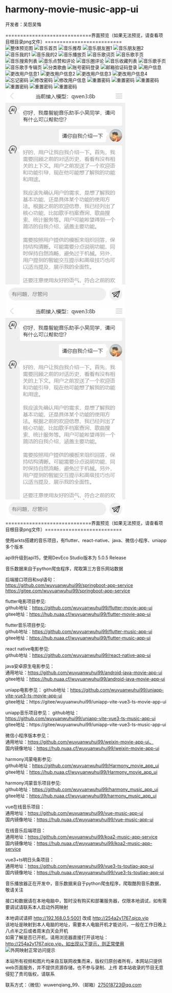 # harmony-movie-music-app-ui

开发者：吴怨吴悔

=============================界面预览（如果无法预览，请查看项目根目录png文件）==========================   
![整体预览图](整体预览图.png)
![音乐首页](音乐首页.png)
![音乐推荐](音乐推荐.jpg)
![音乐朋友圈1](音乐朋友圈1.jpg)
![音乐朋友圈2](音乐朋友圈2.png)
![音乐我的1](音乐我的1.jpg)
![音乐我的2](音乐我的2.png)
![音乐播放页](音乐播放页.jpg)
![音乐歌词页](音乐歌词页.png)
![音乐歌手页](音乐歌手页.jpg)
![音乐搜索列表](音乐搜索列表.png)
![音乐点赞和评论](音乐点赞和评论.png)
![音乐圈评论](音乐圈评论.png)
![音乐收藏列表](音乐收藏列表.png)
![音乐歌手页](音乐歌手页.png)
![音乐歌手专辑页](音乐歌手专辑页.png)
![分类歌曲](分类歌曲.png)
![账号密码登录](账号密码登录.png)
![邮箱验证码登录](邮箱验证码登录.png)
![用户信息](用户信息.png)
![更改用户信息1](更改用户信息1.png)
![更改用户信息2](更改用户信息2.png)
![更改用户信息3](更改用户信息3.png)
![更改用户信息4](更改用户信息4.png)
![忘记密码](忘记密码.png)
![修改密码](修改密码.png)
![修改用户信息](修改用户信息.png)
![重置密码](重置密码.png)
![重置密码](修改密码页面.png)
![重置密码](找回密码页面.png)
![重置密码](注册页面.png)
![重置密码](音乐播放器-收藏页.png)
![重置密码](音乐播放器-评论页面.png)
![重置密码](ai智能聊天助手.png)
![ai智能聊天助手](ai智能聊天助手.png)
=============================界面预览（如果无法预览，请查看项目根目录png文件）==========================

使用arkts搭建的音乐项目，有flutter、react-native、java、微信小程序、uniapp多个版本

api9升级到api15，使用DevEco Studio版本为 5.0.5 Release   

音乐数据来自于python爬虫程序，爬取第三方音乐网站数据

后端接口项目和sql语句：   
https://github.com/wuyuanwuhui99/springboot-app-service   
https://gitee.com/wuyuanwuhui99/springboot-app-service


flutter电影项目参见:   
github地址：https://github.com/wuyuanwuhui99/flutter-movie-app-ui   
gitee地址：https://hub.nuaa.cf/wuyuanwuhui99/flutter-movie-app-ui

flutter音乐项目参见:   
github地址：https://github.com/wuyuanwuhui99/flutter-music-app-ui   
gitee地址：https://hub.nuaa.cf/wuyuanwuhui99/flutter-music-app-ui

react native电影参见:   
github地址：https://github.com/wuyuanwuhui99/react-native-app-ui

java安卓原生电影参见：  
通用地址：https://github.com/wuyuanwuhui99/android-java-movie-app-ui   
gitee地址：https://hub.nuaa.cf/wuyuanwuhui99/android-java-movie-app-ui

uniapp电影参见：
github地址：https://github.com/wuyuanwuhui99/uniapp-vite-vue3-ts-movie-app-ui   
gitee地址：https://gitee/wuyuanwuhui99/uniapp-vite-vue3-ts-movie-app-ui

uniapp音乐项目参见：
github地址：https://github.com/wuyuanwuhui99/uniapp-vite-vue3-ts-music-app-ui   
gitee地址：https://gitee/wuyuanwuhui99/uniapp-vite-vue3-ts-music-app-ui

微信小程序版本参见：  
通用地址：https://github.com/wuyuanwuhui99/weixin-movie-app-ui、  
国内镜像地址：https://hub.nuaa.cf/wuyuanwuhui99/weixin-movie-app-ui

harmony鸿蒙电影参见:   
github地址：https://github.com/wuyuanwuhui99/Harmony_movie_app_ui   
gitee地址：https://hub.nuaa.cf/wuyuanwuhui99/Harmony_movie_app_ui

harmony鸿蒙音乐项目参见:   
github地址：https://github.com/wuyuanwuhui99/harmony_music_app_ui   
gitee地址：https://hub.nuaa.cf/wuyuanwuhui99/harmony_music_app_ui

vue在线音乐项目：  
通用地址：https://github.com/wuyuanwuhui99/vue-music-app-ui   
国内镜像地址：https://hub.nuaa.cf/wuyuanwuhui99/vue-music-app-ui

在线音乐后端项目：  
通用地址：https://github.com/wuyuanwuhui99/koa2-music-app-service   
国内镜像地址：https://hub.nuaa.cf/wuyuanwuhui99/koa2-music-app-service

vue3+ts明日头条项目：  
通用地址：https://github.com/wuyuanwuhui99/vue3-ts-toutiao-app-ui  
国内镜像地址：https://hub.nuaa.cf/wuyuanwuhui99/vue3-ts-toutiao-app-ui

音乐播放器正在开发中，音乐数据来自于python爬虫程序，爬取酷狗音乐数据，敬请关注

接口和数据请在本地电脑中，暂时没有购买和部署服务器，仅限本地调试，如有需要调试请联系本人启动外网映射

本地调试请把 http://192.168.0.5:5001 改成 http://254a2y1767.qicp.vip    
该地址是映射到本人电脑的地址，需要本人电脑开机才能访问，一般在工作日晚上八点半之后或者周末白天会开机   
如需了解是否已开机，请用浏览器直接打开该地址：http://254a2y1767.qicp.vip，如出现以下提示，则正常使用   
![外网映射正常访问提示](外网映射正常访问提示.png)

本站所有视频和图片均来自互联网收集而来，版权归原创者所有，本网站只提供web页面服务，并不提供资源存储，也不参与录制、上传 若本站收录的节目无意侵犯了贵司版权，请联系

联系方式：（微信）wuwenqiang_99、（邮箱）275018723@qq.com
